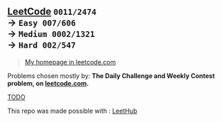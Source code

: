 <h2><a href="https://leetcode.com/problemset/all/">LeetCode</a>
<code>0011/2474</code><br>
→ <code>Easy 007/606</code><br>
→ <code>Medium 0002/1321</code><br>
→ <code>Hard 002/547</code></h2>
<blockquote>
<p><a href="https://leetcode.com/GolfRumors/">My homepage in leetcode.com</a></p>
</blockquote>
<p>Problems chosen mostly by:
<strong>The Daily Challenge and Weekly Contest problem, on <a href="https://www.leetcode.com">leetcode.com</a>.</strong></p>
<p><a href="https://github.com/GolfRumors/LeetCode/blob/main/TODO.md">TODO</a></p>

This repo was made possible with : [LeetHub](https://github.com/QasimWani/LeetHub)